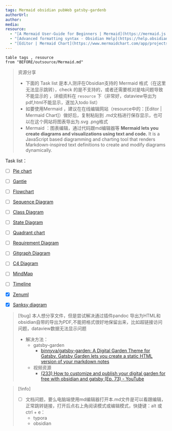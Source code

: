 ```yaml
---
tags: Mermaid obsidian pubWeb gatsby-gardenb
authorUrl: 
author: 
media: 
resource:
  - "[A Mermaid User-Guide for Beginners | Mermaid](https://mermaid.js.org/intro/n00b-gettingStarted.html)"
  - "[Advanced formatting syntax - Obsidian Help](https://help.obsidian.md/Editing+and+formatting/Advanced+formatting+syntax)"
  - "[Editor | Mermaid Chart](https://www.mermaidchart.com/app/projects/be6d9cf8-8665-4e37-9ce0-0085c2f00e4c/diagrams/062b7bfa-85bc-49e4-b902-5a8ea1d0bed9/version/v0.1/edit)"
---
```


```dataview
table tags , resource
from "BEFORE/outsource/Mermaid.md"
```

> 资源分享
>  - 下面的 Task list 是本人测评在Obsidian支持的 Mermaid 格式（在这里无法显示跳转），check 的是不支持的，或者还需要核对是啥问题导致不能显示的 ，详细资料在 `resource` 下（非常好，dataview导出为pdf,html不能显示，遂加入todo list）
> - 如要使用Mermaid ，建议在在线编辑网站（resource中的：[Editor | Mermaid Chart]）做好后，复制粘贴到 .md文档进行保存显示，也可以在这个网站将图表导出为.svg .png格式
>  - Mermaid ：图表编辑，通过代码跟md编辑器等
> 	 **Mermaid lets you create diagrams and visualizations using text and code.**
> 	 It is a JavaScript based diagramming and charting tool that renders Markdown-inspired text definitions to create and modify diagrams dynamically.



Task list：
- [ ] [Pie chart](BEFORE/outsource/Mermaid/Pie%20chart.md)
- [ ] [Gantie](BEFORE/outsource/Mermaid/Gantie.md)
- [ ] [Flowchart](BEFORE/outsource/Mermaid/Flowchart.md)
- [ ] [Sequence Diagram](BEFORE/outsource/Mermaid/Sequence%20Diagram.md)
- [ ] [Class Diagram](BEFORE/outsource/Mermaid/Class%20Diagram.md)
- [ ] [State Diagram](BEFORE/outsource/Mermaid/State%20Diagram.md)
- [ ]  [Quadrant chart](BEFORE/outsource/Mermaid/Quadrant%20chart.md)
- [ ] [Requirement Diagram](BEFORE/outsource/Mermaid/Requirement%20Diagram.md)
- [ ] [Gitgraph Diagram](BEFORE/outsource/Mermaid/Gitgraph%20Diagram.md)
- [ ] [C4 Diagram](BEFORE/outsource/Mermaid/C4%20Diagram.md)
- [ ] [MindMap](BEFORE/outsource/Mermaid/MindMap.md)
- [ ] [Timeline](BEFORE/outsource/Mermaid/Timeline.md)
- [x] [Zenuml](BEFORE/outsource/Mermaid/Zenuml.md)
- [x] [Sanksy diagram](BEFORE/outsource/Mermaid/Sanksy%20diagram.md)



>[!bug] 
>本人想分享文件，但是尝试解决通过插件pandoc  导出为HTML和 obsidian自带的导出为PDF,不能把格式很好地保留出来，比如超链接访问问题，dataview数据无法显示问题
> - 解决方法：
> 	- gatsby-garden
> 		- [binnyva/gatsby-garden: A Digital Garden Theme for Gatsby. Gatsby Garden lets you create a static HTML version of your markdown notes](https://github.com/binnyva/gatsby-garden)
> 	- 视频资源
> 		- [(233) How to customize and publish your digital garden for free with obsidian and gatsby (Ep. 73) - YouTube](https://www.youtube.com/watch?v=pm0mhkWj5ac)

>[!info] 
>- [ ] 文档问题，要么电脑端使用md编辑器打开本.md文件是可以看跟编辑，正常跳转链接，打开后点右上角阅读模式或编辑模式，快捷键：alt 或ctrl + e：
>	- typora
>	- obsidian